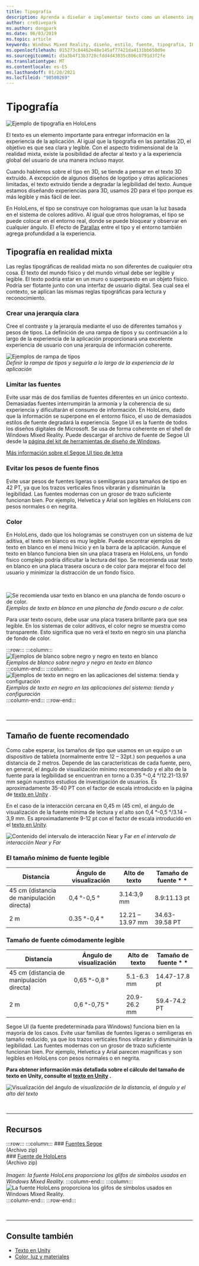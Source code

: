 ```yaml
---
title: Tipografía
description: Aprenda a diseñar e implementar texto como un elemento importante para la entrega de información en su experiencia de aplicación de realidad mixta.
author: cre8ivepark
ms.author: dongpark
ms.date: 06/03/2019
ms.topic: article
keywords: Windows Mixed Reality, diseño, estilo, fuente, tipografía, IU, experiencia de usuario, auriculares de realidad mixta, auriculares de realidad mixta de Windows, auriculares de realidad virtual, HoloLens
ms.openlocfilehash: 015273c84462e48e145af77421da4131bb650d9e
ms.sourcegitcommit: d3a3b4f13b3728cfdd4d43035c806c0791d3f2fe
ms.translationtype: MT
ms.contentlocale: es-ES
ms.lasthandoff: 01/20/2021
ms.locfileid: "98580269"
---
```

# <a name="typography"></a>Tipografía

![Ejemplo de tipografía en HoloLens](images/typography-cover.png)<br>


El texto es un elemento importante para entregar información en la experiencia de la aplicación. Al igual que la tipografía en las pantallas 2D, el objetivo es que sea clara y legible. Con el aspecto tridimensional de la realidad mixta, existe la posibilidad de afectar al texto y a la experiencia global del usuario de una manera incluso mayor.

Cuando hablemos sobre el tipo en 3D, se tiende a pensar en el texto 3D extruido. A excepción de algunos diseños de logotipo y otras aplicaciones limitadas, el texto extruido tiende a degradar la legibilidad del texto. Aunque estamos diseñando experiencias para 3D, usamos 2D para el tipo porque es más legible y más fácil de leer.

En HoloLens, el tipo se construye con hologramas que usan la luz basada en el sistema de colores aditivo. Al igual que otros hologramas, el tipo se puede colocar en el entorno real, donde se puede bloquear y observar en cualquier ángulo. El efecto de [Parallax](https://en.wikipedia.org/wiki/Parallax) entre el tipo y el entorno también agrega profundidad a la experiencia.

## <a name="typography-in-mixed-reality"></a>Tipografía en realidad mixta

Las reglas tipográficas de realidad mixta no son diferentes de cualquier otra cosa. El texto del mundo físico y del mundo virtual debe ser legible y legible. El texto podría estar en un muro o superpuesto en un objeto físico. Podría ser flotante junto con una interfaz de usuario digital. Sea cual sea el contexto, se aplican las mismas reglas tipográficas para lectura y reconocimiento.

### <a name="create-clear-hierarchy"></a>Crear una jerarquía clara

Cree el contraste y la jerarquía mediante el uso de diferentes tamaños y pesos de tipos. La definición de una rampa de tipos y su continuación a lo largo de la experiencia de la aplicación proporcionará una excelente experiencia de usuario con una jerarquía de información coherente.

![Ejemplos de rampa de tipos](images/typography-ramp-1000px.jpg)<br>
*Definir la rampa de tipos y seguirla a lo largo de la experiencia de la aplicación*

### <a name="limit-your-fonts"></a>Limitar las fuentes

Evite usar más de dos familias de fuentes diferentes en un único contexto. Demasiadas fuentes interrumpirán la armonía y la coherencia de su experiencia y dificultarán el consumo de información. En HoloLens, dado que la información se superpone en el entorno físico, el uso de demasiados estilos de fuente degradará la experiencia. Segoe UI es la fuente de todos los diseños digitales de Microsoft. Se usa de forma coherente en el shell de Windows Mixed Reality. Puede descargar el archivo de fuente de Segoe UI desde la [página del kit de herramientas de diseño de Windows](/windows/uwp/design-downloads/).

[Más información sobre el Segoe UI tipo de letra](/windows/uwp/design/style/typography)

### <a name="avoid-thin-font-weights"></a>Evitar los pesos de fuente finos

Evite usar pesos de fuentes ligeras o semiligeras para tamaños de tipo en 42 PT, ya que los trazos verticales finos vibrarán y disminuirán la legibilidad. Las fuentes modernas con un grosor de trazo suficiente funcionan bien. Por ejemplo, Helvetica y Arial son legibles en HoloLens con pesos normales o en negrita.

### <a name="color"></a>Color

En HoloLens, dado que los hologramas se construyen con un sistema de luz aditiva, el texto en blanco es muy legible. Puede encontrar ejemplos de texto en blanco en el menú Inicio y en la barra de la aplicación. Aunque el texto en blanco funciona bien sin una placa trasera en HoloLens, un fondo físico complejo podría dificultar la lectura del tipo. Se recomienda usar texto en blanco en una placa trasera oscura o de color para mejorar el foco del usuario y minimizar la distracción de un fondo físico.

<br>


![Se recomienda usar texto en blanco en una plancha de fondo oscuro o de color. ](images/typography-whiteonblack2-1000px.jpg)
 *Ejemplos de texto en blanco en una plancha de fondo oscuro o de color.*
<br>

Para usar texto oscuro, debe usar una placa trasera brillante para que sea legible. En los sistemas de color aditivos, el color negro se muestra como transparente. Esto significa que no verá el texto en negro sin una plancha de fondo de color.

:::row:::
    :::column:::
        ![Ejemplos de blanco sobre negro y negro en texto en blanco](images/typography-whiteonblack.png)<br>
        *Ejemplos de blanco sobre negro y negro en texto en blanco*<br>
    :::column-end:::
    :::column:::
        ![Ejemplos de texto en negro en las aplicaciones del sistema: tienda y configuración](images/640px-typography-blackonwhite.jpg)<br>
        *Ejemplos de texto en negro en las aplicaciones del sistema: tienda y configuración*<br>
    :::column-end:::
:::row-end:::

<br>

---

## <a name="recommended-font-size"></a>Tamaño de fuente recomendado

Como cabe esperar, los tamaños de tipo que usamos en un equipo o un dispositivo de tableta (normalmente entre 12 – 32pt.) son pequeños a una distancia de 2 metros. Depende de las características de cada fuente, pero, en general, el ángulo de visualización mínimo recomendado y el alto de la fuente para la legibilidad se encuentran en torno a 0.35 °-0,4 °/12.21-13.97 mm según nuestros estudios de investigación de usuarios. Es aproximadamente 35-40 PT con el factor de escala introducido en la página de [texto en Unity](../develop/unity/text-in-unity.md) . 

En el caso de la interacción cercana en 0,45 m (45 cm), el ángulo de visualización de la fuente mínima de lectura y el alto son 0,4 °-0,5 °/3.14 – 3,9 mm. Es aproximadamente 9-12 pt con el factor de escala introducido en el [texto en Unity](../develop/unity/text-in-unity.md).

![Contenido del intervalo de interacción Near y Far ](images/typography-distance-1000px.jpg)
 *en el intervalo de interacción Near y Far*

### <a name="the-minimum-legible-font-size"></a>El tamaño mínimo de fuente legible

| Distancia | Ángulo de visualización | Alto de texto | Tamaño de fuente * * |
|---------|---------|---------|---------|
| 45 cm (distancia de manipulación directa) | 0,4 °-0,5 ° | 3.14:3,9 mm | 8.9:11.13 pt |
| 2 m | 0.35 °-0,4 ° | 12.21 – 13.97 mm | 34.63-39.58 PT |

### <a name="the-comfortably-legible-font-size"></a>Tamaño de fuente cómodamente legible

| Distancia | Ángulo de visualización | Alto de texto | Tamaño de fuente * * |
|---------|---------|---------|---------|
| 45 cm (distancia de manipulación directa) | 0,65 °-0,8 ° | 5.1-6.3 mm | 14.47-17.8 pt |
| 2 m | 0,6 °-0,75 ° | 20.9-26.2 mm | 59.4-74.2 PT |


Segoe UI (la fuente predeterminada para Windows) funciona bien en la mayoría de los casos. Evite usar familias de fuentes ligeras o semiligeras en tamaño reducido, ya que los trazos verticales finos vibrarán y disminuirán la legibilidad. Las fuentes modernas con un grosor de trazo suficiente funcionan bien. Por ejemplo, Helvetica y Arial parecen magníficas y son legibles en HoloLens con pesos normales o en negrita.

**Para obtener información más detallada sobre el cálculo del tamaño de texto en Unity, consulte el [texto en Unity](../develop/unity/text-in-unity.md) .**

![Visualización del ángulo de ](images/Text_In_Unity_ViewingAngle.jpg)
 *visualización de la distancia, el ángulo y el alto del texto*

<br>

---

## <a name="resources"></a>Recursos

:::row:::
    :::column:::
    ### <a name="segoe-fontsbr"></a>[Fuentes Segoe](https://download.microsoft.com/download/1/B/C/1BCF071A-78EE-4968-ACBE-15461C274B61/Segoe%20fonts%20v1705.zip)<br>
    (Archivo zip)<br>
    ### <a name="hololens-fontbr"></a>[Fuente de HoloLens](https://download.microsoft.com/download/3/8/D/38D659E2-4B9C-413A-B2E7-1956181DC427/Hololens%20font.zip)<br>
    (Archivo zip)<br>
    <br>
    *Imagen: la fuente HoloLens proporciona los glifos de símbolos usados en Windows Mixed Reality.*
    :::column-end:::
        :::column:::
        ![La fuente HoloLens proporciona los glifos de símbolos usados en Windows Mixed Reality.](images/hololensmdl2symbols.jpg)<br>
    :::column-end:::
:::row-end:::


<br>

---

## <a name="see-also"></a>Consulte también

* [Texto en Unity](../develop/unity/text-in-unity.md)
* [Color, luz y materiales](./color-light-and-materials.md)